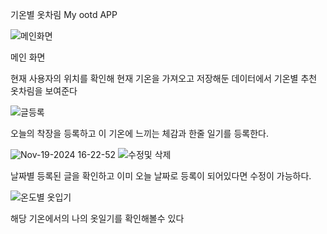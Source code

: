 기온별 옷차림 My ootd APP

![메인화면](https://github.com/user-attachments/assets/c7367091-746f-4217-b280-81dd4f354f1a)

메인 화면

현재 사용자의 위치를 확인해 현재 기온을 가져오고
저장해둔 데이터에서 기온별 추천 옷차림을 보여준다


![글등록](https://github.com/user-attachments/assets/ff6ede23-17c2-45a8-8b22-f7ade3136324)

오늘의 착장을 등록하고
이 기온에 느끼는 체감과 한줄 일기를 등록한다.

![Nov-19-2024 16-22-52](https://github.com/user-attachments/assets/aae5fe74-226b-4f51-90f6-3e757df69033)
![수정및 삭제](https://github.com/user-attachments/assets/a1f78b23-7644-4c81-8ca3-bd67e17b63a2)

날짜별 등록된 글을 확인하고
이미 오늘 날짜로 등록이 되어있다면 수정이 가능하다.

![온도별 옷입기](https://github.com/user-attachments/assets/df7b996e-0d23-46a1-a0b2-343e8f057eec)

해당 기온에서의 나의 옷일기를 확인해볼수 있다





